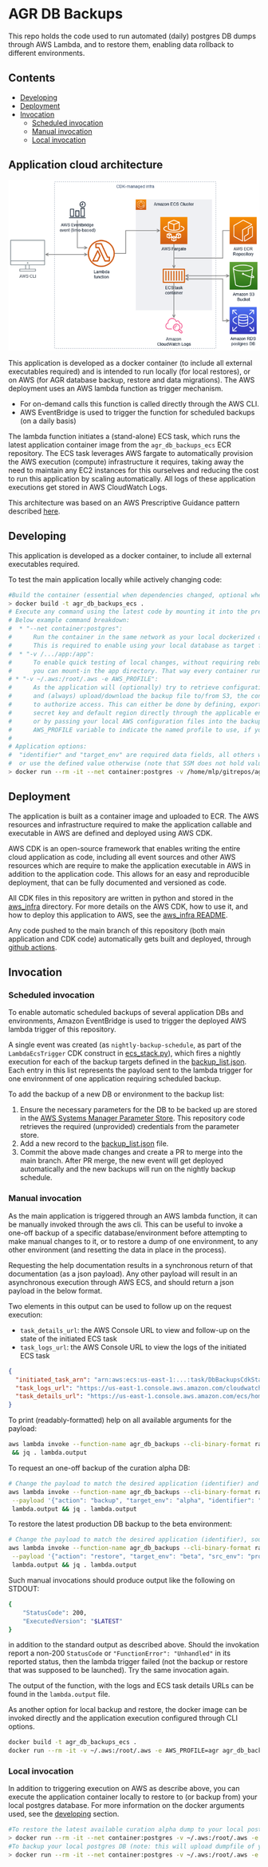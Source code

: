 # AGR DB Backups

This repo holds the code used to run automated (daily) postgres DB dumps through AWS Lambda,
and to restore them, enabling data rollback to different environments.

## Contents

-  [Developing](#developing)
-  [Deployment](#deployment)
-  [Invocation](#invocation)
   *  [Scheduled invocation](#scheduled-invocation)
   *  [Manual invocation](#manual-invocation)
   *  [Local invocation](#local-invocation)

## Application cloud architecture
![](./img/AWS_diagram.png)

This application is developed as a docker container (to include all external executables required)
and is intended to run locally (for local restores), or on AWS (for AGR database backup, restore and data migrations).
The AWS deployment uses an AWS lambda function as trigger mechanism.
   * For on-demand calls this function is called directly through the AWS CLI.
   * AWS EventBridge is used to trigger the function for scheduled backups (on a daily basis)

The lambda function initiates a (stand-alone) ECS task, which runs the latest application container image
from the `agr_db_backups_ecs` ECR repository. The ECS task leverages AWS fargate to automatically provision
the AWS execution (compute) infrastructure it requires, taking away the need to maintain any EC2 instances
for this ourselves and reducing the cost to run this application by scaling automatically.
All logs of these application executions get stored in AWS CloudWatch Logs.

This architecture was based on an AWS Prescriptive Guidance pattern described [here](https://docs.aws.amazon.com/prescriptive-guidance/latest/patterns/run-event-driven-and-scheduled-workloads-at-scale-with-aws-fargate.html).

## Developing
This application is developed as a docker container, to include all external executables required.

To test the main application locally while actively changing code:
```bash
#Build the container (essential when dependencies changed, optional when only application code changes were made.)
> docker build -t agr_db_backups_ecs .
# Execute any command using the latest code by mounting it into the prebuilt container
# Below example command breakdown:
#  * "--net container:postgres":
#      Run the container in the same network as your local dockerized database (here a container called "postgres").
#      This is required to enable using your local database as target for backup or restore.
#  * "-v /.../app:/app":
#      To enable quick testing of local changes, without requiring rebuilding the container for every change made,
#      you can mount-in the app directory. That way every container run uses the current local code.
# * "-v ~/.aws:/root/.aws -e AWS_PROFILE":
#      As the application will (optionally) try to retrieve configuration settings from AWS SSM,
#      and (always) upload/download the backup file to/from S3, the container needs to be aware of valid AWS credentials
#      to authorize access. This can either be done by defining, exporting and passing on the AWS access key,
#      secret key and default region directly through the applicable environment variables (see https://docs.aws.amazon.com/cli/latest/userguide/cli-configure-envvars.html),
#      or by passing your local AWS configuration files into the backup container, optionally accompanied by the
#      AWS_PROFILE variable to indicate the named profile to use, if your agr profile does not have the "default" name.
#
# Application options:
#  "identifier" and "target_env" are required data fields, all others will be retrieved from SSM when left undefined,
#  or use the defined value otherwise (note that SSM does not hold values for local dev env operations/testing).
> docker run --rm -it --net container:postgres -v /home/mlp/gitrepos/agr-db_backups/app:/app -v ~/.aws:/root/.aws -e AWS_PROFILE agr_db_backups_ecs --help
```


## Deployment
The application is built as a container image and uploaded to ECR.
The AWS resources and infrastructure required to make the application
callable and executable in AWS are defined and deployed using AWS CDK.

AWS CDK is an open-source framework that enables writing
the entire cloud application as code, including all event sources and other AWS resources
which are require to make the application executable in AWS in addition to the application code.
This allows for an easy and reproducible deployment, that can be fully documented and versioned as code.

All CDK files in this repository are written in python and stored in the [aws_infra](./aws_infra/) directory.
For more details on the AWS CDK, how to use it, and how to deploy this application to AWS,
see the [aws_infra README](./aws_infra/README.md).

Any code pushed to the main branch of this repository (both main application and CDK code)
automatically gets built and deployed, through [github actions](./.github/workflows/main-build-and-deploy.yml).


## Invocation
### Scheduled invocation
To enable automatic scheduled backups of several application DBs and environments,
Amazon EventBridge is used to trigger the deployed AWS lambda trigger of this repository.

A single event was created (as `nightly-backup-schedule`, as part of the `LambdaEcsTrigger` CDK construct
in [ecs_stack.py](./aws_infra/cdk_classes/ecs_stack.py)), which fires a nightly execution for
each of the backup targets defined in the [backup_list.json](./aws_infra/resources/backup_list.json).
Each entry in this list represents the payload sent to the lambda trigger for one environment of one application
requiring scheduled backup.

To add the backup of a new DB or environment to the backup list:
1. Ensure the necessary parameters for the DB to be backed up are stored in the [AWS Systems Manager Parameter Store](https://us-east-1.console.aws.amazon.com/systems-manager/parameters/). This repository code retrieves the required (unprovided) credentials from the parameter store.
2. Add a new record to the [backup_list.json](./aws_infra/resources/backup_list.json) file.
3. Commit the above made changes and create a PR to merge into the main branch.
   After PR merge, the new event will get deployed automatically and the new backups will run on the nightly backup schedule.

### Manual invocation
As the main application is triggered through an AWS lambda function, it can be manually invoked through the aws cli.
This can be useful to invoke a one-off backup of a specific database/environment before attempting to make manual changes to it,
or to restore a dump of one environment, to any other environment (and resetting the data in place in the process).

Requesting the help documentation results in a synchronous return of that documentation (as a json payload).
Any other payload will result in an asynchronous execution through AWS ECS,
and should return a json payload in the below format.

Two elements in this output can be used to follow up on the request execution:
 * `task_details_url`: the AWS Console URL to view and follow-up on the state of the initiated ECS task
 * `task_logs_url`: the AWS Console URL to view the logs of the initiated ECS task

```json
{
  "initiated_task_arn": "arn:aws:ecs:us-east-1:...:task/DbBackupsCdkStack-.../...",
  "task_logs_url": "https://us-east-1.console.aws.amazon.com/cloudwatch/home?region=us-east-1#logsV2:log-groups/log-group/DbBackupsCdkStack-.../log-events/DbBackupsCdkStackDbBackups...",
  "task_details_url": "https://us-east-1.console.aws.amazon.com/ecs/home?region=us-east-1#/clusters/DbBackupsCdkStack-.../tasks/.../details"
}
```

To print (readably-formatted) help on all available arguments for the payload:
```bash
aws lambda invoke --function-name agr_db_backups --cli-binary-format raw-in-base64-out  --payload '{"help": "true"}' lambda.output \
 && jq . lambda.output
```

To request an one-off backup of the curation alpha DB:
```bash
# Change the payload to match the desired application (identifier) and target environment if not curation-alpha.
aws lambda invoke --function-name agr_db_backups --cli-binary-format raw-in-base64-out \
 --payload '{"action": "backup", "target_env": "alpha", "identifier": "curation", "region": "us-east-1", "s3_bucket": "agr-db-backups"}' \
 lambda.output && jq . lambda.output
```

To restore the latest production DB backup to the beta environment:
```bash
# Change the payload to match the desired application (identifier), source environment and target environment if not curation prod => beta.
aws lambda invoke --function-name agr_db_backups --cli-binary-format raw-in-base64-out \
 --payload '{"action": "restore", "target_env": "beta", "src_env": "production", "identifier": "curation", "region": "us-east-1", "s3_bucket": "agr-db-backups"}' \
 lambda.output && jq . lambda.output
```

Such manual invocations should produce output like the following on STDOUT:
```bash
{
    "StatusCode": 200,
    "ExecutedVersion": "$LATEST"
}
```
in addition to the standard output as described above. Should the invokation report a
non-200 `StatusCode` or `"FunctionError": "Unhandled"` in its reported status, then the lambda trigger failed
(not the backup or restore that was supposed to be launched). Try the same invocation again.

The output of the function, with the logs and ECS task details URLs can be found in the `lambda.output` file.

As another option for local backup and restore, the docker image can be invoked directly
and the application execution configured through CLI options.
```bash
docker build -t agr_db_backups_ecs .
docker run --rm -it -v ~/.aws:/root/.aws -e AWS_PROFILE=agr agr_db_backups_ecs --help
```
### Local invocation
In addition to triggering execution on AWS as describe above,
you can execute the application container locally to restore to (or backup from) your local postgres database.
For more information on the docker arguments used, see the [developing](#developing) section. 
```bash
#To restore the latest available curation alpha dump to your local postgres DB:
> docker run --rm -it --net container:postgres -v ~/.aws:/root/.aws -e AWS_PROFILE 100225593120.dkr.ecr.us-east-1.amazonaws.com/agr_db_backups_ecs:latest --action restore --identifier curation --src_env alpha --target_env mluypaert-dev --db_name curation --db_user $PGUSER --db_password $PGPASSWORD --db_host postgres
#To backup your local postgres DB (note: this will upload dumpfile of your local DB to S3):
> docker run --rm -it --net container:postgres -v ~/.aws:/root/.aws -e AWS_PROFILE 100225593120.dkr.ecr.us-east-1.amazonaws.com/agr_db_backups_ecs:latest --action backup --identifier curation --target_env mluypaert-dev --db_name curation --db_user $PGUSER --db_password $PGPASSWORD --db_host postgres --s3_bucket agr-db-backups
```
